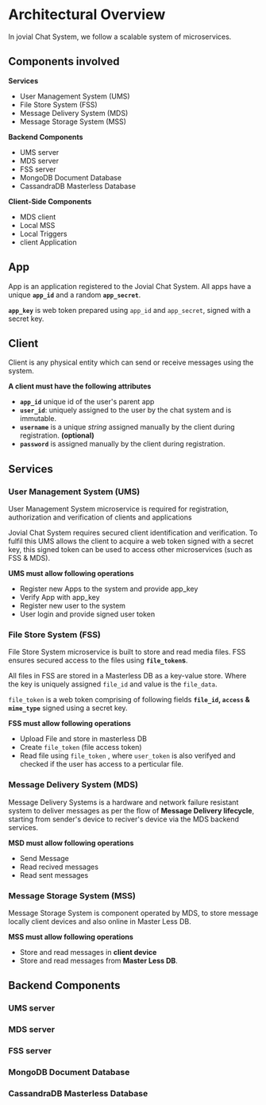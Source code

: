 # Architectural Overview
In jovial Chat System, we follow a scalable system of microservices. 

## Components involved

**Services**

 - User Management System (UMS)
 - File Store System (FSS)
 - Message Delivery System (MDS)
 - Message Storage System (MSS)

**Backend Components**

 - UMS server
 - MDS server
 - FSS server
 - MongoDB Document Database
 - CassandraDB Masterless Database

**Client-Side Components**

 - MDS client
 - Local MSS
 - Local Triggers
 - client Application
 
## App
App is an application registered to the Jovial Chat System. All apps have a unique **`app_id`** and a random **`app_secret`**.

**`app_key`** is web token prepared using `app_id` and `app_secret`, signed with a secret key.

## Client
Client is any physical entity which can send or receive messages using the system.

 **A client must have the following attributes**
 
 - **`app_id`** unique id of the user's parent app
 - **`user_id`**: uniquely assigned to the user by the chat system and is immutable.
 - **`username`** is a unique *string* assigned manually by the client during registration. **(optional)**
 - **`password`** is assigned manually by the client during registration.

## Services

### User Management System (UMS)

User Management System microservice is required for registration, authorization and verification of clients and applications

Jovial Chat System requires secured client identification and verification. To fulfil this UMS allows the client to acquire a web token signed with a secret key, this signed token can be used to access other microservices (such as FSS & MDS).

 **UMS must allow following operations**

 - Register new Apps to the system and provide app_key
 - Verify App with app_key
 - Register new user to the system
 - User login and provide signed user token

### File Store System (FSS)

File Store System microservice is built to store and read media files.
FSS ensures secured access to the files using **`file_token`s**. 

All files in FSS are stored in a Masterless DB as a key-value store. Where the key is uniquely assigned `file_id` and value is the `file_data`.

`file_token` is a web token comprising of following fields **`file_id`, `access` & `mime_type`** signed using a secret key.

 **FSS must allow following operations**

 - Upload File and store in masterless DB
 - Create `file_token` (file access token) 
 - Read file using `file_token` , where `user_token` is also verifyed and checked if the user has access to a perticular file.


### Message Delivery System (MDS)

Message Delivery Systems is a hardware and network failure resistant system to deliver messages as per the flow of **Message Delivery lifecycle**, starting from sender's device to reciver's device via the MDS backend services.

 **MSD must allow following operations**

 - Send Message
 - Read recived messages
 - Read sent messages

### Message Storage System (MSS)

Message Storage System is component operated by MDS, to store message locally client devices and also online in Master Less DB.

 **MSS must allow following operations**

 - Store and read messages in **client device**
 - Store and read messages from **Master Less DB**.
 
## Backend Components

### UMS server
### MDS server
### FSS server
### MongoDB Document Database
### CassandraDB Masterless Database
